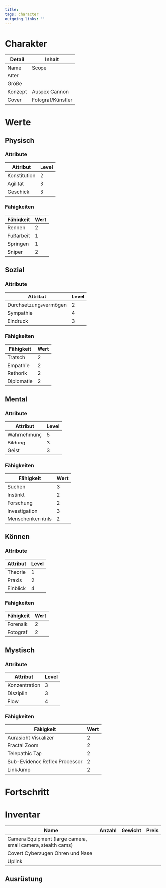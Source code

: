 ```yaml
---
title:   
tags: character  
outgoing links: ''  
---
```

# Charakter

| Detail  | Inhalt            |  
|---------|-------------------|  
| Name    | Scope             |  
| Alter   |                   |  
| Größe   |                   |  
| Konzept | Auspex Cannon     |  
| Cover   | Fotograf/Künstler |  

# Werte

## Physisch

### Attribute

| Attribut     | Level |  
|--------------|-------|  
| Konstitution | 2     |  
| Agilität     | 3     |  
| Geschick     | 3     |  

### Fähigkeiten

| Fähigkeit | Wert |  
|-----------|------|  
| Rennen    | 2    |  
| Fußarbeit | 1    |  
| Springen  | 1    |  
| Sniper    | 2    |  

## Sozial

### Attribute

| Attribut              | Level |  
|-----------------------|-------|  
| Durchsetzungsvermögen | 2     |  
| Sympathie             | 4     |  
| Eindruck              | 3     |  

### Fähigkeiten

| Fähigkeit  | Wert |  
|------------|------|  
| Tratsch    | 2    |  
| Empathie   | 2    |  
| Rethorik   | 2    |  
| Diplomatie | 2    |  

## Mental

### Attribute

| Attribut    | Level |  
|-------------|-------|  
| Wahrnehmung | 5     |  
| Bildung     | 3     |  
| Geist       | 3     |  

### Fähigkeiten

| Fähigkeit        | Wert |  
|------------------|------|  
| Suchen           | 3    |  
| Instinkt         | 2    |  
| Forschung        | 2    |  
| Investigation    | 3    |  
| Menschenkenntnis | 2    |  

## Können

### Attribute

| Attribut | Level |  
|----------|-------|  
| Theorie  | 1     |  
| Praxis   | 2     |  
| Einblick | 4     |  

### Fähigkeiten

| Fähigkeit | Wert |  
|-----------|------|  
| Forensik  | 2    |  
| Fotograf  | 2    |  

## Mystisch

### Attribute

| Attribut      | Level |  
|---------------|-------|  
| Konzentration | 3     |  
| Disziplin     | 3     |  
| Flow          | 4     |  

### Fähigkeiten

| Fähigkeit                     | Wert |  
|-------------------------------|------|  
| Aurasight Visualizer          | 2    |  
| Fractal Zoom                  | 2    |  
| Telepathic Tap                | 2    |  
| Sub-Evidence Reflex Processor | 2    |  
| LinkJump                      | 2    |  

# Fortschritt

# Inventar

| Name                                                        | Anzahl | Gewicht | Preis |  
|-------------------------------------------------------------|--------|---------|-------|  
| Camera Equipment (large camera, small camera, stealth cams) |        |         |       |  
| Covert Cyberaugen Ohren und Nase                            |        |         |       |  
| Uplink                                                      |        |         |       |  

## Ausrüstung

